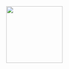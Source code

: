 <img width="150px" src="https://i.pinimg.com/originals/a7/a8/d0/a7a8d06c754cfbbbc37e64cb118c513c.gif"/>
